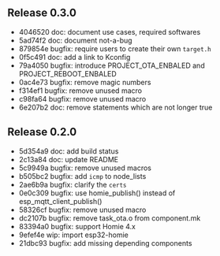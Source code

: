 ## Release 0.3.0

* 4046520 doc: document use cases, required softwares
* 5ad74f2 doc: document not-a-bug
* 879854e bugfix: require users to create their own `target.h`
* 0f5c491 doc: add a link to Kconfig
* 79a4050 bugfix: introduce PROJECT_OTA_ENBALED and PROJECT_REBOOT_ENBALED
* 0ac4e73 bugfix: remove magic numbers
* f314ef1 bugfix: remove unused macro
* c98fa64 bugfix: remove unused macro
* 6e207b2 doc: remove statements which are not longer true

## Release 0.2.0

* 5d354a9 doc: add build status
* 2c13a84 doc: update README
* 5c9949a bugfix: remove unused macros
* b505bc2 bugfix: add `icmp` to node_lists
* 2ae6b9a bugfix: clarify the `certs`
* 0e0c309 bugfix: use homie_publish() instead of esp_mqtt_client_publish()
* 58326cf bugfix: remove unused macro
* dc2107b bugfix: remove task_ota.o from component.mk
* 83394a0 bugfix: support Homie 4.x
* 9efef4e wip: import esp32-homie
* 21dbc93 bugfix: add missing depending components
